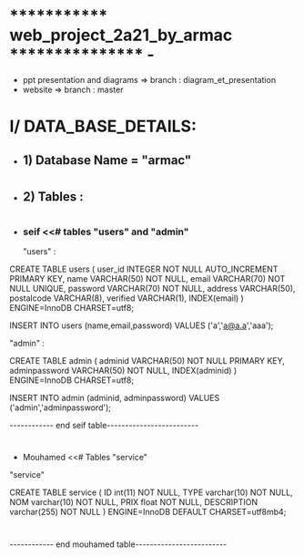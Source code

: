 #  *********** web_project_2a21_by_armac  ***************             -
* ppt presentation and diagrams => branch : diagram_et_presentation
* website => branch : master
#
<h1> I/ DATA_BASE_DETAILS:</h1>

* <h2> 1)  Database Name  =  "armac"  </h2>
#
#
* <h2> 2)  Tables : </h2>
#
#
* <h3> seif <<# tables "users" and "admin" </h3>

  </h3>"users" : </h3>

CREATE TABLE users (
   user_id INTEGER NOT NULL
     AUTO_INCREMENT PRIMARY KEY,
   name VARCHAR(50) NOT NULL,
   email VARCHAR(70) NOT NULL UNIQUE,
   password VARCHAR(70) NOT NULL,
   address VARCHAR(50),
   postalcode VARCHAR(8),
   verified  VARCHAR(1),
   INDEX(email)
) ENGINE=InnoDB CHARSET=utf8;


INSERT INTO users (name,email,password) VALUES ('a','a@a.a','aaa');

</h3> "admin" : </h3>

CREATE TABLE admin (
   adminid VARCHAR(50) NOT NULL PRIMARY KEY,
   adminpassword VARCHAR(50) NOT NULL,
   INDEX(adminid)
) ENGINE=InnoDB CHARSET=utf8;

INSERT INTO admin (adminid, adminpassword) VALUES ('admin','adminpassword');
</h3>  ------------ end seif table-------------------------   </h3>


#

* </h3> Mouhamed <<# Tables "service"   </h3>

</h3>"service"</h3>    

CREATE TABLE service (
  ID int(11) NOT NULL,
  TYPE varchar(10) NOT NULL,
  NOM varchar(10) NOT NULL,
  PRIX float NOT NULL,
  DESCRIPTION varchar(255) NOT NULL
) ENGINE=InnoDB DEFAULT CHARSET=utf8mb4;

#
</h3> ------------ end mouhamed table-------------------------</h3>  

#



